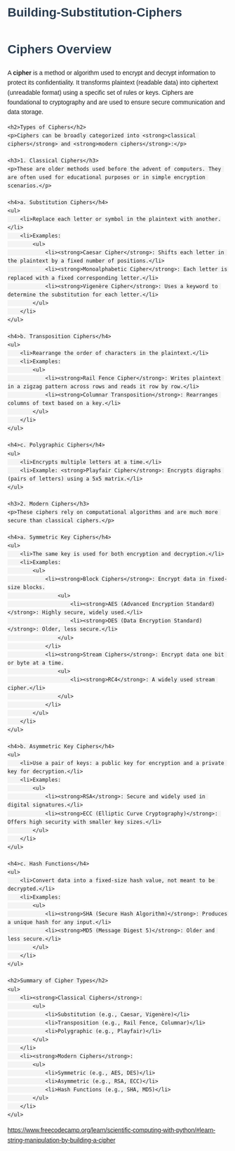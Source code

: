 # Building-Substitution-Ciphers
<!DOCTYPE html>
<html lang="en">
<head>
    <meta charset="UTF-8">
    <meta name="viewport" content="width=device-width, initial-scale=1.0">
    <title>Ciphers Overview</title>
    <style>
        body {
            font-family: Arial, sans-serif;
            line-height: 1.6;
            margin: 20px;
        }
        h1, h2, h3 {
            color: #2c3e50;
        }
        ul {
            margin-left: 20px;
        }
        code {
            background-color: #f4f4f4;
            padding: 2px 4px;
            border-radius: 4px;
        }
    </style>
</head>
<body>
    <h1>Ciphers Overview</h1>
    <p>A <strong>cipher</strong> is a method or algorithm used to encrypt and decrypt information to protect its confidentiality. It transforms plaintext (readable data) into ciphertext (unreadable format) using a specific set of rules or keys. Ciphers are foundational to cryptography and are used to ensure secure communication and data storage.</p>

    <h2>Types of Ciphers</h2>
    <p>Ciphers can be broadly categorized into <strong>classical ciphers</strong> and <strong>modern ciphers</strong>:</p>

    <h3>1. Classical Ciphers</h3>
    <p>These are older methods used before the advent of computers. They are often used for educational purposes or in simple encryption scenarios.</p>

    <h4>a. Substitution Ciphers</h4>
    <ul>
        <li>Replace each letter or symbol in the plaintext with another.</li>
        <li>Examples:
            <ul>
                <li><strong>Caesar Cipher</strong>: Shifts each letter in the plaintext by a fixed number of positions.</li>
                <li><strong>Monoalphabetic Cipher</strong>: Each letter is replaced with a fixed corresponding letter.</li>
                <li><strong>Vigenère Cipher</strong>: Uses a keyword to determine the substitution for each letter.</li>
            </ul>
        </li>
    </ul>

    <h4>b. Transposition Ciphers</h4>
    <ul>
        <li>Rearrange the order of characters in the plaintext.</li>
        <li>Examples:
            <ul>
                <li><strong>Rail Fence Cipher</strong>: Writes plaintext in a zigzag pattern across rows and reads it row by row.</li>
                <li><strong>Columnar Transposition</strong>: Rearranges columns of text based on a key.</li>
            </ul>
        </li>
    </ul>

    <h4>c. Polygraphic Ciphers</h4>
    <ul>
        <li>Encrypts multiple letters at a time.</li>
        <li>Example: <strong>Playfair Cipher</strong>: Encrypts digraphs (pairs of letters) using a 5x5 matrix.</li>
    </ul>

    <h3>2. Modern Ciphers</h3>
    <p>These ciphers rely on computational algorithms and are much more secure than classical ciphers.</p>

    <h4>a. Symmetric Key Ciphers</h4>
    <ul>
        <li>The same key is used for both encryption and decryption.</li>
        <li>Examples:
            <ul>
                <li><strong>Block Ciphers</strong>: Encrypt data in fixed-size blocks.
                    <ul>
                        <li><strong>AES (Advanced Encryption Standard)</strong>: Highly secure, widely used.</li>
                        <li><strong>DES (Data Encryption Standard)</strong>: Older, less secure.</li>
                    </ul>
                </li>
                <li><strong>Stream Ciphers</strong>: Encrypt data one bit or byte at a time.
                    <ul>
                        <li><strong>RC4</strong>: A widely used stream cipher.</li>
                    </ul>
                </li>
            </ul>
        </li>
    </ul>

    <h4>b. Asymmetric Key Ciphers</h4>
    <ul>
        <li>Use a pair of keys: a public key for encryption and a private key for decryption.</li>
        <li>Examples:
            <ul>
                <li><strong>RSA</strong>: Secure and widely used in digital signatures.</li>
                <li><strong>ECC (Elliptic Curve Cryptography)</strong>: Offers high security with smaller key sizes.</li>
            </ul>
        </li>
    </ul>

    <h4>c. Hash Functions</h4>
    <ul>
        <li>Convert data into a fixed-size hash value, not meant to be decrypted.</li>
        <li>Examples:
            <ul>
                <li><strong>SHA (Secure Hash Algorithm)</strong>: Produces a unique hash for any input.</li>
                <li><strong>MD5 (Message Digest 5)</strong>: Older and less secure.</li>
            </ul>
        </li>
    </ul>

    <h2>Summary of Cipher Types</h2>
    <ul>
        <li><strong>Classical Ciphers</strong>:
            <ul>
                <li>Substitution (e.g., Caesar, Vigenère)</li>
                <li>Transposition (e.g., Rail Fence, Columnar)</li>
                <li>Polygraphic (e.g., Playfair)</li>
            </ul>
        </li>
        <li><strong>Modern Ciphers</strong>:
            <ul>
                <li>Symmetric (e.g., AES, DES)</li>
                <li>Asymmetric (e.g., RSA, ECC)</li>
                <li>Hash Functions (e.g., SHA, MD5)</li>
            </ul>
        </li>
    </ul>
</body>
</html>







https://www.freecodecamp.org/learn/scientific-computing-with-python/#learn-string-manipulation-by-building-a-cipher 
 

